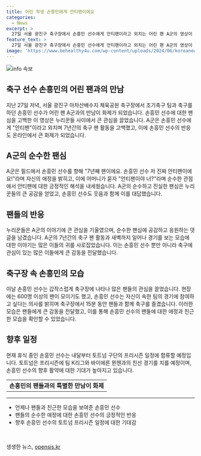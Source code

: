 ```yaml
---
title: 어린 학생 손흥민에게 안티팬이에요
categories:
  - News
excerpt: >
  27일 서울 광진구 축구장에서 손흥민 선수에게 안티팬이라고 외치는 어린 팬 A군의 영상이 화제다. A군은 7년째 팬이라며 손흥민 선수에게 사랑을 고백하고, 손흥민은 팬의 마음을 감동적으로 받아들였다. 손흥민은 갑작스러운 축구장 등장으로 수많은 팬들이 몰릴 정도였고, 즉석에서 팀과 함께 경기를 하기도 했다. 이 같은 손흥민의 팬 서비스는 누리꾼들로부터 큰 호평을 받고 있다.
feature_text: >
  27일 서울 광진구 축구장에서 손흥민 선수에게 안티팬이라고 외치는 어린 팬 A군의 영상이 화제다. A군은 7년째 팬이라며 손흥민 선수에게 사랑을 고백하고, 손흥민은 팬의 마음을 감동적으로 받아들였다. 손흥민은 갑작스러운 축구장 등장으로 수많은 팬들이 몰릴 정도였고, 즉석에서 팀과 함께 경기를 하기도 했다. 이 같은 손흥민의 팬 서비스는 누리꾼들로부터 큰 호평을 받고 있다.
image: 'https://www.behealthy4u.com/wp-content/uploads/2024/06/koreanews.jpg'
---
```


<p><img src="https://www.behealthy4u.com/wp-content/uploads/2024/06/koreanews.jpg" alt="info 속보" /></p>

<h2 data-ke-size="size26">축구 선수 손흥민의 어린 팬과의 만남</h2>

<p data-ke-size="size16">지난 27일 저녁, 서울 광진구 아차산배수지 체육공원 축구장에서 조기축구 팀과 축구를 하던 손흥민 선수가 어린 팬 A군과의 만남이 화제가 되었습니다. 손흥민 선수에 대한 팬심을 고백한 이 영상은 누리꾼들 사이에서 큰 관심을 끌었습니다. A군은 손흥민 선수에게 "안티팬"이라고 외치며 7년간의 축구 팬 활동을 고백했고, 이에 손흥민 선수의 반응도 온라인에서 큰 화제가 되었습니다.</p>

<h2 data-ke-size="size26">A군의 순수한 팬심</h2>

<p data-ke-size="size16">A군은 필드에서 손흥민 선수를 향해 "7년째 팬이에요. 손흥민 선수 저 진짜 안티팬이에요!"라며 자신의 애정을 밝히고, 이에 어머니가 묻자 "안티팬이야 너?"라며 순수한 관점에서 안티팬에 대한 긍정적인 해석을 내세웠습니다. A군의 순수하고 진실한 팬심은 누리꾼들의 큰 공감을 얻었고, 손흥민 선수도 웃음과 함께 이를 대답했습니다.</p>

<h2 data-ke-size="size26">팬들의 반응</h2>

<p data-ke-size="size16">누리꾼들은 A군의 이야기에 큰 관심을 기울였으며, 순수한 팬심에 공감하고 응원하는 댓글을 남겼습니다. A군의 7년간의 축구 팬 활동과 새벽까지 일어나 경기를 보는 모습에 대한 이야기는 많은 이들의 귀를 사로잡았습니다. 이는 손흥민 선수 뿐만 아니라 축구에 관심이 있는 많은 이들에게 큰 감동을 전달했습니다.</p>

<h2 data-ke-size="size26">축구장 속 손흥민의 모습</h2>

<p data-ke-size="size16">이날 손흥민 선수는 갑작스럽게 축구장에 나타나 많은 팬들의 관심을 끌었습니다. 현장에는 600명 이상의 팬이 모이기도 했고, 손흥민 선수는 자신이 속한 팀의 경기에 참여하고 싶다는 의사를 밝히며 축구장에서 15분 동안 팬들과 함께 축구를 즐겼습니다. 이러한 모습은 팬들에게 큰 감동을 전달했고, 이를 통해 손흥민 선수의 팬들에 대한 애정과 친근한 모습을 확인할 수 있었습니다.</p>

<h2 data-ke-size="size26">향후 일정</h2>

<p data-ke-size="size16">현재 휴식 중인 손흥민 선수는 내달부터 토트넘 구단의 프리시즌 일정에 합류할 예정입니다. 토트넘은 프리시즌에 팀 K리그와 바이에른 뮌헨과의 친선 경기를 치를 예정이며, 손흥민 선수의 향후 활약에 대한 기대가 높아지고 있습니다.</p>

<table>
  <tr>
    <td style="text-align: center; height: 17px;"><b>손흥민의 팬들과의 특별한 만남이 화제</b></td>
  </tr>
</table>

<hr>

<ul>
  <li>언제나 팬들과 친근한 모습을 보여준 손흥민 선수</li>
  <li>팬들의 순수한 애정에 대한 손흥민 선수의 긍정적인 반응</li>
  <li>향후 손흥민 선수의 토트넘 프리시즌 일정에 대한 기대감</li>
</ul>

<p data-ke-size="size16">&nbsp;</p>
생생한 뉴스, <a href="https://opensis.kr" rel="dofollow">opensis.kr</a>


